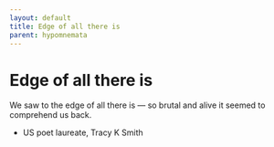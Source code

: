 ```yaml
---
layout: default
title: Edge of all there is
parent: hypomnemata
---
```

# Edge of all there is

We saw to the edge of all there is — so brutal and alive it seemed to comprehend us back.

- US poet laureate, Tracy K Smith